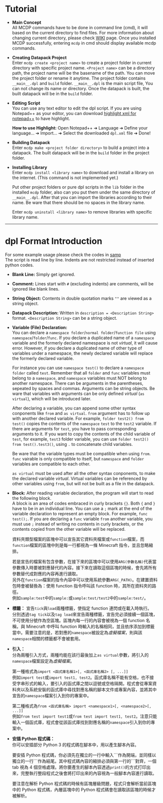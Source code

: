 # Tutorial

-	**Main Concept** <br>
	All MCDP commands have to be done in command line (cmd), it will based on the current directory to find files. For more information about changing current directory, please check [WIKI](https://en.wikipedia.org/wiki/Cd_(command)) page. Once you installed MCDP successfully, entering `mcdp` in cmd should display available mcdp commands.

-	**Creating Datapack Project** <br>
	Enter `mcdp create <project name>` to create a project folder in current directory with specific project name. `<Project name>` can be a directory path, the project name will be the basename of the path. You can move the project folder or rename it anytime.
	The project folder contains `__main__.dpl` and `build` folder. `__main__.dpl` is the main script file, You can not change its name or directory. Once the datapack is built, the built datapack will be in the `build` folder.

-	**Editing Script** <br>
	You can use any text editor to edit the dpl script. If you are using Notepad++ as your editor, you can download [highlight xml for notepad++](https://www.mediafire.com/file/93hgdfqin7kseq3/dpl.xml/file) to have highlight.

	**How to use Highlight:** Open Notepad++ ➔ Language ➔ Define your language... ➔ Import... ➔ Select the downloaded `dpl.xml` file ➔ Done!

-	**Building Datapack** <br>
	Enter `mcdp make <project folder directory>` to build a project into a datapack. The built datapack will be in the `build` folder in the project folder.

-	**Installing Library** <br>
	Enter `mcdp install <library name>` to download and install a library on the internet. (This command is not implemented yet.)

	Put other project folders or pure dpl scripts in the `lib` folder in the installed `mcdp` folder, also can you put them under the same directory of `__main__.dpl`. After that you can import the libraries according to their name.  Be ware that there should be no spaces in the library name.

	Enter `mcdp uninstall <library name>` to remove libraries with specific library name.

---

# dpl Format Introduction
For some example usage please check the codes in [samp](https://github.com/MaugouMio/MCDP/tree/master/samp)<br>
The script is read line by line. Indents are not restricted instead of inserted python codes.<br>
-	**Blank Line:** Simply get ignored.
-	**Comment:** Lines start with `#` (excluding indents) are comments, will be ignored like blank lines.
-	**String Object:** Contents in double quotation marks `""` are viewed as a string object.
-	**Datapack Description:** Written in `description = <Description String>` format. `<Description String>` can be a string object.
-	**Variable (File) Declaration:** <br>
	You can declare a `namespace folder`/`normal folder`/`function file` using `namespace`/`folder`/`func`. If you declare a duplicated name of a `namespace` variable and the formerly declared namespace is not *virtual*, it will cause error. However, if you declare a duplicated name of other type of variables under a namespace, the newly declared variable will replace the formerly declared variable.

	For instance you can use `namespace test()` to declare a `namespace folder` called `test`. Remember that all `folder` and `func` variables must belong to a `namespace`, and `namespace` variables must NOT belong to another namespace. There can be arguments in the parentheses, sepeated by spaces and commas. Arguments can be string objects. Be ware that variables with arguments can be only defined *virtual* (`as virtual`), which will be introduced later.

	After declaring a variable, you can append some other syntax conponents like `from` and `as virtual`.
	`from` argument has to follow up with another declared variable. For example, `folder test2() from test()` copies the contents of the `namespace` `test` to the `test2` variable. If there are arguments for `test`, you have to pass corresponding arguments to it. If you want to copy the contents of the child variable of `test`, for example, `test3` folder variable, you can use `folder test2() from test().test3()`, using `.` to concatenate child variables.

	Be ware that the variable types must be compatible when using `from`. `func` vairable is only compatible to itself, but `namespace` and `folder` variables are compatible to each other.

	`as virtual` must be used after all the other syntax conponents, to make the declared variable *virtual*. Virtual variables can be referenced by other variables using `from`, but will not be built as a file in the datapack.

-	**Block:** After reading variable declaration, the program will start to read the following block.<br>
	A block is an area of codes embraced in curly brackets `{}`. Both `{` and `}` have to be in an individual line. You can use a `;` mark at the end of the variable declaration to represent an empty block. For example, `func test();`. If you are declaring a `func` variable `from` another variable, you must use `;` instead of writing no contents in curly brackets, or the contents copied from the other variable will be replaced. 

	資料夾類型檔案的區塊中可以宣告其它資料夾檔案或`function`檔案，而`function`檔案的區塊中則是每一行都視為一條 Minecraft 指令，並且忽略縮排。

	若是宣告的檔案有包含參數，在接下來的區塊中可以使用`ARG(參數名稱)`代表當參數傳入時要被對應替代的內容。接下來在讀取這個區塊的時候，會先將所有參數替代成對應的內容再進行讀取。<br>
	另外在`function`檔案的指令內容中可以使用系統參數`ARG(_PATH)`。在建置資料包時會被替換為：使用 function 指令呼叫該 function 時，其所在資料夾的路徑。<br>
	例如`sample:test`中的`sample:`或`sample:test/test2`中的`sample:test/`。

-	**標籤：** 宣告`tick`與`load`兩種標籤，使指定 function 連閃或在載入時執行。<br>
	分別透過`tag tick`以及`tag load`來宣告兩種標籤，宣告完必須接續一個區塊，不可使用分號作為空區塊。區塊內每一行的內容會被視為一個 function 名稱，與 Minecraft 中呼叫 function 時輸入的名稱相同，並且依序添加到標籤當中。需要注意的是，若對應的`namespace`被設定為*虛擬檔案*，則與該`namespace`相關的標籤都不會被套用。

-	**引入：** <br>
	分為兩種引入方式，兩種均能在該行最後加上`as virtual`參數，將引入的`namespace`檔案設定為*虛擬檔案*。

	第一種格式為`import <函式庫名稱1>[, <函式庫名稱2> [, ...]]`<br>
	例如`import test`或`import test1, test2`。函式庫名稱不能有空格，也不接受字串形式的輸入，要引入的函式庫之間以逗號或空格隔開。程式會從專案資料夾以及系統安裝的函式庫中尋找對應名稱的腳本文件或專案內容，並將其中宣告的`namespace`檔案引入到你的專案中。

	第二種格式為`from <函式庫名稱> import <namespace1>[, <namespace2>[, ...]]`<br>
	例如`from test import test1`或`from test import test1, test2`。注意只能輸入一個函式庫，程式會從該函式庫找到對應名稱的`namespace`引入到你的專案中。

-	**安插 Python 程式碼：** <br>
	你可以安插部分 Python 3 的程式碼在腳本中，用以產生腳本內容。

	要安插 Python 程式碼，你必須先在獨立的一行中輸入\`\`\`作為開端，並同樣以獨立的一行\`\`\`作為結尾。其中程式碼內容的縮排必須與第一行的\`\`\`對齊，一個 tab 視為 4 個空格處理。將你要產生的腳本內容透過`print()`的方式打印出來，完整執行整段程式之後會將打印出來的內容視為一般腳本內容進行讀取。

	要注意在解析 Python 程式碼的時候有區塊層級問題，程式只會解析當前區塊中的 Python 程式碼，內層區塊中的 Python 程式碼會在讀取該區塊的時候才被解析。
